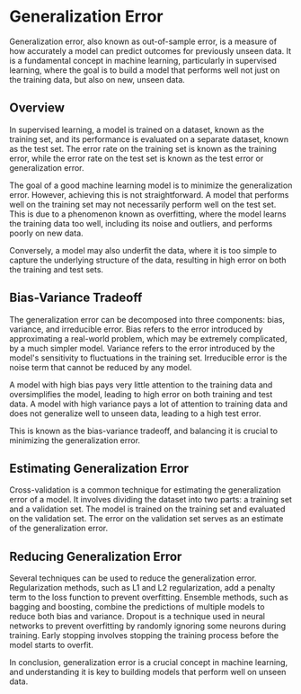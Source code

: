# Generalization Error

Generalization error, also known as out-of-sample error, is a measure of how accurately a model can predict outcomes for previously unseen data. It is a fundamental concept in machine learning, particularly in supervised learning, where the goal is to build a model that performs well not just on the training data, but also on new, unseen data.

## Overview

In supervised learning, a model is trained on a dataset, known as the training set, and its performance is evaluated on a separate dataset, known as the test set. The error rate on the training set is known as the training error, while the error rate on the test set is known as the test error or generalization error.

The goal of a good machine learning model is to minimize the generalization error. However, achieving this is not straightforward. A model that performs well on the training set may not necessarily perform well on the test set. This is due to a phenomenon known as overfitting, where the model learns the training data too well, including its noise and outliers, and performs poorly on new data.

Conversely, a model may also underfit the data, where it is too simple to capture the underlying structure of the data, resulting in high error on both the training and test sets.

## Bias-Variance Tradeoff

The generalization error can be decomposed into three components: bias, variance, and irreducible error. Bias refers to the error introduced by approximating a real-world problem, which may be extremely complicated, by a much simpler model. Variance refers to the error introduced by the model's sensitivity to fluctuations in the training set. Irreducible error is the noise term that cannot be reduced by any model.

A model with high bias pays very little attention to the training data and oversimplifies the model, leading to high error on both training and test data. A model with high variance pays a lot of attention to training data and does not generalize well to unseen data, leading to a high test error.

This is known as the bias-variance tradeoff, and balancing it is crucial to minimizing the generalization error.

## Estimating Generalization Error

Cross-validation is a common technique for estimating the generalization error of a model. It involves dividing the dataset into two parts: a training set and a validation set. The model is trained on the training set and evaluated on the validation set. The error on the validation set serves as an estimate of the generalization error.

## Reducing Generalization Error

Several techniques can be used to reduce the generalization error. Regularization methods, such as L1 and L2 regularization, add a penalty term to the loss function to prevent overfitting. Ensemble methods, such as bagging and boosting, combine the predictions of multiple models to reduce both bias and variance. Dropout is a technique used in neural networks to prevent overfitting by randomly ignoring some neurons during training. Early stopping involves stopping the training process before the model starts to overfit.

In conclusion, generalization error is a crucial concept in machine learning, and understanding it is key to building models that perform well on unseen data.
